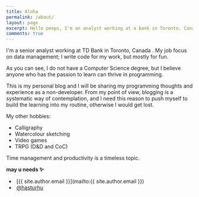 ```yaml
---
title: Aloha
permalink: /about/
layout: page
excerpt: Hello peeps, I'm an analyst working at a bank in Toronto, Canada. This blog for documentation about my programming journey, running on jekyll, hosting on Github Pages and using theme [klise](https://github.com/piharpi/jekyll-klise).
comments: true
---
```


I'm a senior analyst working at TD Bank in Toronto, Canada <i class="fab fa-canadian-maple-leaf"></i>. My job focus on data management; I write code for my work, but mostly for fun. 

As you can see, I do not have a Computer Science degree, but I believe anyone who has the passion to learn can thrive in programming.

This is my personal blog and I will be sharing my programming thoughts and experience as a non-developer. From my point of view, blogging is a systematic way of contemplation, and I need this reason to push myself to build the learning into my routine, otherwise I would get lost.

My other hobbies:

- Calligraphy
- Watercolour sketching
- Video games
- TRPG (D&D and CoC)

Time management and productivity is a timeless topic.

**may u needs ✨**

- <i class="far fa-envelope-open"></i>&nbsp;[{{ site.author.email }}](mailto:{{ site.author.email }})
- <i class="fab fa-github"></i>&nbsp;[@hasturhu](https://github.com/hasturhu)
